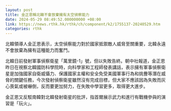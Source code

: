 ```yaml
---
layout: post
title: 金正恩稱北韓不會放棄擁有太空偵察能力
date: 2024-05-29 08:49:52.000000000 +08:00
link: https://news.rthk.hk/rthk/ch/component/k2/1755137-20240529.htm
categories: rthk
---
```


北韓領導人金正恩表示，太空偵察能力對於國家抵禦敵人威脅至關重要，北韓永遠不會放棄為擁有這種能力而奮鬥。

北韓日前發射軍事偵察衛星「萬里鏡-1」號，但以失敗告終。朝中社報道，金正恩昨日在視察北韓國防科學院時，向科學家和工程師發表講話，表示擁有軍事偵察衛星是加強國家自衛威懾力、保護國家主權和安全免受美國軍事行為和挑釁等潛在威脅的關鍵任務，今次發射偵察衛星雖然沒有完成目標，但大家不應該因為失敗而灰心喪氣或被嚇倒，反而要更加努力，在失敗中學習更多，取得更大進步。

金正恩又反駁南韓對北韓發射衛星的批評，指首爾展示武力和進行有戰機參與的演習是「玩火」。
